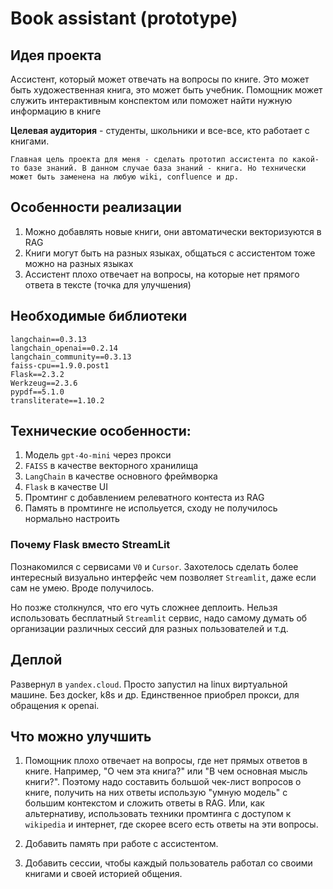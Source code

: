 # Book assistant (prototype)

## Идея проекта

Ассистент, который может отвечать на вопросы по книге. Это может быть художественная книга, это может быть учебник. Помощник может служить интерактивным конспектом или поможет найти нужную информацию в книге

__Целевая аудитория__ - студенты, школьники и все-все, кто работает с книгами.

```
Главная цель проекта для меня - сделать прототип ассистента по какой-то базе знаний. В данном случае база знаний - книга. Но технически может быть заменена на любую wiki, confluence и др.
```

## Особенности реализации

1. Можно добавлять новые книги, они автоматически векторизуются в RAG
2. Книги могут быть на разных языках, общаться с ассистентом тоже можно на разных языках
3. Ассистент плохо отвечает на вопросы, на которые нет прямого ответа в тексте (точка для улучшения)

## Необходимые библиотеки

```
langchain==0.3.13
langchain_openai==0.2.14
langchain_community==0.3.13
faiss-cpu==1.9.0.post1
Flask==2.3.2
Werkzeug==2.3.6
pypdf==5.1.0
transliterate==1.10.2
```

## Технические особенности:

1. Модель `gpt-4o-mini` через прокси
2. `FAISS` в качестве векторного хранилища
3. `LangChain` в качестве основного фреймворка
4. `Flask` в качестве UI
5. Промтинг с добавлением релеватного контеста из RAG
6. Память в промтинге не испольуется, сходу не получилось нормально настроить

### Почему Flask вместо StreamLit

Познакомился с сервисами `V0` и `Cursor`. Захотелось сделать  более интересный визуально интерфейс чем позволяет `Streamlit`, даже если сам не умею. Вроде получилось.

Но позже столкнулся, что его чуть сложнее деплоить. Нельзя использовать бесплатный `Streamlit` сервис, надо самому думать об организации различных сессий для разных пользователей и т.д.


## Деплой

Развернул в `yandex.cloud`. Просто запустил на linux виртуальной машине. Без дocker, k8s и др. Единственное приобрел прокси, для обращения к openai.

## Что можно улучшить

1. Помощник плохо отвечает на вопросы, где нет прямых ответов в книге. Например, "О чем эта книга?" или "В чем основная мысль книги?". Поэтому надо составить большой чек-лист вопросов о книге, получить на них ответы использую "умную модель" с большим контекстом и сложить ответы в RAG. Или, как альтернативу, использовать техники промтинга с доступом к `wikipedia` и интернет, где скорее всего есть ответы на эти вопросы.

2. Добавить память при работе с ассистентом.

3. Добавить сессии, чтобы каждый пользователь работал со своими книгами и своей историей общения.

